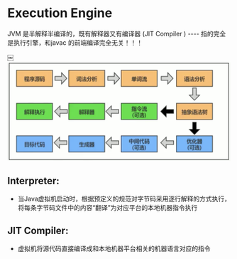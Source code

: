 # Execution Engine



JVM 是半解释半编译的，既有解释器又有编译器 (JIT Compiler  )  ---- 指的完全是执行引擎，和javac 的前端编译完全无关！！！

￼![ExecutionEngineInterpreteAndJITCompile](../imageDir/ExecutionEngineInterpreteAndJITCompile.png)


## Interpreter: 

* 当Java虚拟机启动时，根据预定义的规范对字节码采用逐行解释的方式执行，将每条字节码文件中的内容“翻译”为对应平台的本地机器指令执行


## JIT Compiler: 
* 虚拟机将源代码直接编译成和本地机器平台相关的机器语言对应的指令
